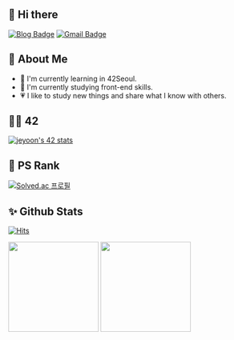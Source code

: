 ## 👋 Hi there

[![Blog Badge](https://img.shields.io/badge/-Blog-CCE0EE?style=for-the-badge&logo=githubsponsors&logoColor=gray&link=https://yoouyeon.github.io/)](https://blog.yoouyeon.dev)
[![Gmail Badge](https://img.shields.io/badge/-jyeon.yoon59@gmail.com-c14438?style=for-the-badge&logo=Gmail&logoColor=white&link=mailto:jyeon.yoon59@gmail.com)](mailto:jyeon.yoon59@gmail.com) 

## 💬 About Me

- 🌱 I'm currently learning in 42Seoul.
- 📖 I'm currently studying front-end skills.
- 💗 I like to study new things and share what I know with others.
<!-- 
## 🌱 I'm currently learning...

![TypeScript](https://img.shields.io/badge/TypeScript-faf9f8?style=flat-square&logo=typescript&logoColor=3178C6)
![JavaScript](https://img.shields.io/badge/JavaScript-faf9f8?style=flat-square&logo=javascript&logoColor=F7DF1E)

![React](https://img.shields.io/badge/React-282c34?style=flat-square&logo=react&logoColor=61DAFB)
![]() -->

## 🧑‍🚀 42

[![jeyoon's 42 stats](https://badge.mediaplus.ma/darkgray/jeyoon?1337Badge=off&UM6P=off)](https://profile.intra.42.fr/users/jeyoon)

## 🍒 PS Rank

[![Solved.ac
프로필](http://mazassumnida.wtf/api/v2/generate_badge?boj=yoou)](https://solved.ac/yoou)

## ✨ Github Stats
[![Hits](https://hits.seeyoufarm.com/api/count/incr/badge.svg?url=https%3A%2F%2Fgithub.com%2Fyoouyeon%2F&count_bg=%23FEBE8C&title_bg=%23F7A4A4&icon=&icon_color=%23E7E7E7&title=visited&edge_flat=false)](https://hits.seeyoufarm.com)

<p>
  <img height="180em" src="https://github-readme-stats.vercel.app/api?username=yoouyeon&show_icons=true&include_all_commits=true&count_private=true&bg_color=30,f7a4a4,febe8c&title_color=ffffff&text_color=ffffff">
  <img height="180em" src="https://github-readme-stats.vercel.app/api/top-langs/?username=yoouyeon&layout=compact&count_private=true&bg_color=30,f7a4a4,febe8c&title_color=ffffff&text_color=ffffff">
</p>
